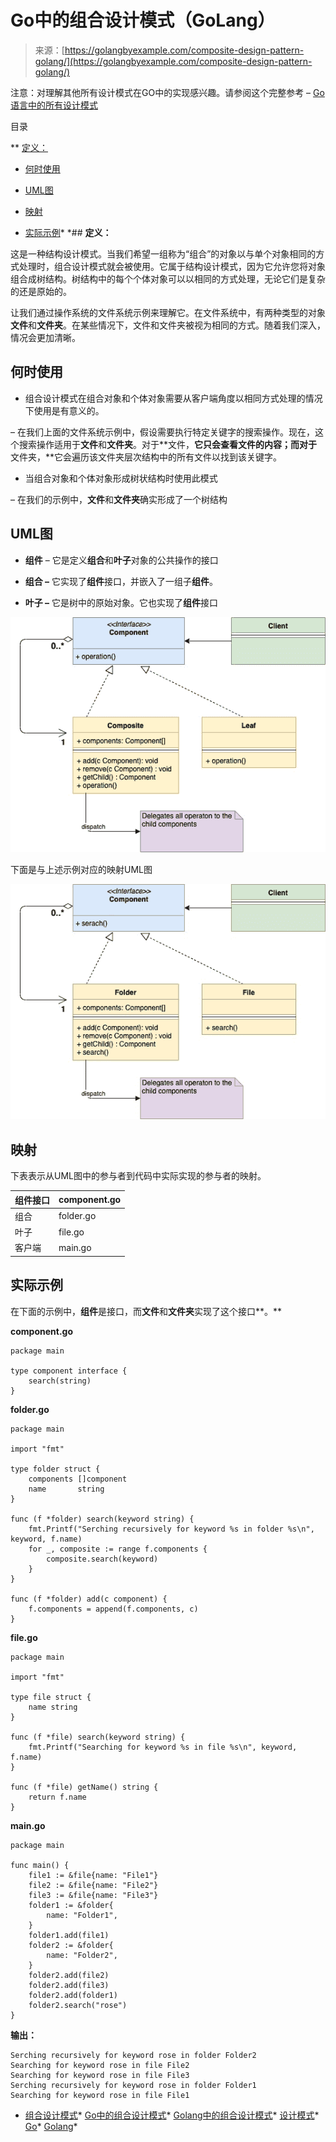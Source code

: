 <!--yml

分类：未分类

日期：2024-10-13 06:02:22

-->

# Go中的组合设计模式（GoLang）

> 来源：[https://golangbyexample.com/composite-design-pattern-golang/](https://golangbyexample.com/composite-design-pattern-golang/)

注意：对理解其他所有设计模式在GO中的实现感兴趣。请参阅这个完整参考 – [Go语言中的所有设计模式](https://golangbyexample.com/all-design-patterns-golang/)

目录

**   [定义：](#Definition "定义：")

+   [何时使用](#When_to_Use "何时使用")

+   [UML图](#UML_Diagram "UML图")

+   [映射](#Mapping "映射")

+   [实际示例](#Practical_Example "实际示例")*  *## **定义：**

这是一种结构设计模式。当我们希望一组称为“组合”的对象以与单个对象相同的方式处理时，组合设计模式就会被使用。它属于结构设计模式，因为它允许您将对象组合成树结构。树结构中的每个个体对象可以以相同的方式处理，无论它们是复杂的还是原始的。

让我们通过操作系统的文件系统示例来理解它。在文件系统中，有两种类型的对象**文件**和**文件夹**。在某些情况下，文件和文件夹被视为相同的方式。随着我们深入，情况会更加清晰。

## **何时使用**

+   组合设计模式在组合对象和个体对象需要从客户端角度以相同方式处理的情况下使用是有意义的。

– 在我们上面的文件系统示例中，假设需要执行特定关键字的搜索操作。现在，这个搜索操作适用于**文件**和**文件夹**。对于**文件，**它只会查看文件的内容；而对于**文件夹，**它会遍历该文件夹层次结构中的所有文件以找到该关键字。

+   当组合对象和个体对象形成树状结构时使用此模式

– 在我们的示例中，**文件**和**文件夹**确实形成了一个树结构

## **UML图**

+   **组件** – 它是定义**组合**和**叶子**对象的公共操作的接口

+   **组合 –** 它实现了**组件**接口，并嵌入了一组子**组件**。

+   **叶子 –** 它是树中的原始对象。它也实现了**组件**接口

![](img/a2112b0fd53adcf02fc6a03a4e0c5226.png)

下面是与上述示例对应的映射UML图

![](img/241bbd461e5145959cbcba02e11dca09.png)

## **映射**

下表表示从UML图中的参与者到代码中实际实现的参与者的映射。

| 组件接口 | component.go |
| --- | --- |
| 组合 | folder.go |
| 叶子 | file.go |
| 客户端 | main.go |

## **实际示例**

在下面的示例中，**组件**是接口，而**文件**和**文件夹**实现了这个接口**。**

**component.go**

```
package main

type component interface {
    search(string)
}
```

**folder.go**

```
package main

import "fmt"

type folder struct {
    components []component
    name       string
}

func (f *folder) search(keyword string) {
    fmt.Printf("Serching recursively for keyword %s in folder %s\n", keyword, f.name)
    for _, composite := range f.components {
        composite.search(keyword)
    }
}

func (f *folder) add(c component) {
    f.components = append(f.components, c)
}
```

**file.go**

```
package main

import "fmt"

type file struct {
    name string
}

func (f *file) search(keyword string) {
    fmt.Printf("Searching for keyword %s in file %s\n", keyword, f.name)
}

func (f *file) getName() string {
    return f.name
}
```

**main.go**

```
package main

func main() {
    file1 := &file{name: "File1"}
    file2 := &file{name: "File2"}
    file3 := &file{name: "File3"}
    folder1 := &folder{
        name: "Folder1",
    }
    folder1.add(file1)
    folder2 := &folder{
        name: "Folder2",
    }
    folder2.add(file2)
    folder2.add(file3)
    folder2.add(folder1)
    folder2.search("rose")
}
```

**输出：**

```
Serching recursively for keyword rose in folder Folder2
Searching for keyword rose in file File2
Searching for keyword rose in file File3
Serching recursively for keyword rose in folder Folder1
Searching for keyword rose in file File1
```

+   [组合设计模式](https://golangbyexample.com/tag/composite-design-pattern/)*   [Go中的组合设计模式](https://golangbyexample.com/tag/composite-design-pattern-in-go/)*   [Golang中的组合设计模式](https://golangbyexample.com/tag/composite-design-pattern-in-golang/)*   [设计模式](https://golangbyexample.com/tag/design-pattern/)*   [Go](https://golangbyexample.com/tag/go/)*   [Golang](https://golangbyexample.com/tag/golang/)*
